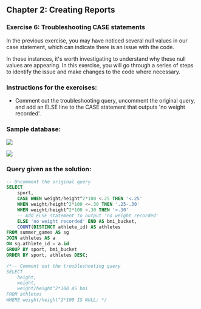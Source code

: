 ## Chapter 2: Creating Reports
### Exercise 6: Troubleshooting CASE statements
In the previous exercise, you may have noticed several null values in our case statement, which can indicate there is an issue with the code.

In these instances, it's worth investigating to understand why these null values are appearing. In this exercise, you will go through a series of steps to identify the issue and make changes to the code where necessary.

### Instructions for the exercises: 
- Comment out the troubleshooting query, uncomment the original query, and add an ELSE line to the CASE statement that outputs 'no weight recorded'.

### Sample database:

![](https://camo.githubusercontent.com/2eeb4b9f8be1109ec87e0da6ca16ff85bc57b21a/68747470733a2f2f692e6962622e636f2f7462364b7274672f436170747572652d342e706e67)

![](https://camo.githubusercontent.com/fb54a3045fc8f79c2a2613e944be3e4709349b9d/68747470733a2f2f692e6962622e636f2f7770305136395a2f436170747572652d312e706e67)

### Query given as the solution: 
```sql
-- Uncomment the original query
SELECT 
	sport,
    CASE WHEN weight/height^2*100 <.25 THEN '<.25'
    WHEN weight/height^2*100 <=.30 THEN '.25-.30'
    WHEN weight/height^2*100 >.30 THEN '>.30'
    -- Add ELSE statement to output 'no weight recorded'
    ELSE 'no weight recorded' END AS bmi_bucket,
    COUNT(DISTINCT athlete_id) AS athletes
FROM summer_games AS sg
JOIN athletes AS a
ON sg.athlete_id = a.id
GROUP BY sport, bmi_bucket
ORDER BY sport, athletes DESC;

/*-- Comment out the troubleshooting query
SELECT 
	height, 
    weight, 
    weight/height^2*100 AS bmi
FROM athletes
WHERE weight/height^2*100 IS NULL; */
```